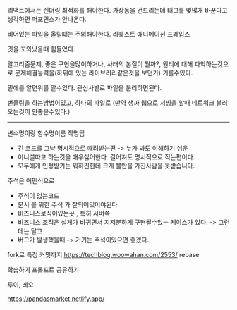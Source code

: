 리액트에서는 렌더링 최적화를  해야한다.
가상돔을 건드리는데 태그를 몇많개 바꾼다고 생각하면 퍼포먼스가 안나온다.

비어있는 파일을 올릴떄는 주의해야한다.
리퀘스트 애니메이션 프레임스

깃을 꼬와났을떄 힘들었다.

알고리즘문제, 좋은 구현을많이하거나, 사태의 본질이 뭘까?, 원리에 대해 파악하는것으로 문제해결능력을(하위에 있는 라이브러리같은것을  보던가) 기를수있다.

밑에를 알면위를 알수있다. 
관심사별로  파일을 분리하면된다.

번들링을 하는방법이있고, 하나의 파일로 (만약 생짜 웹으로 서빙을 할때 네트워크 불러오는것이 안좋을수있다.)

---

변수명이랑 함수명이름 작명팁
- 긴 코드를 그냥 명시적으로 때려받는편 -> 누가 봐도 이해하기 쉬운
- 이니셜따고 하는것을 매우싫어한다. 길어져도 명시적으로 적는편이다.
- 모두에게 인정받기는 뭐하긴한데 크게 불만을 가진사람을 못받습니다.

주석은 어떤식으로
- 주석이 없는코드
- 문서 를 위한 주석 가 잘되어있어야된다.
- 비즈니스로직이있는곳 , 특히 서버쪽
- 비즈니스 조직은 설계가 바뀌면서 지저분하게 구현될수있는 케이스가 있다. -> 그런데는 달고
- 버그가 발생했을때 -> 거기는 주석이있으면 좋겠다.

fork로 특정 커밋까지
https://techblog.woowahan.com/2553/
rebase

학습하기 프롬프트 공유하기

루이, 레오

https://pandasmarket.netlify.app/